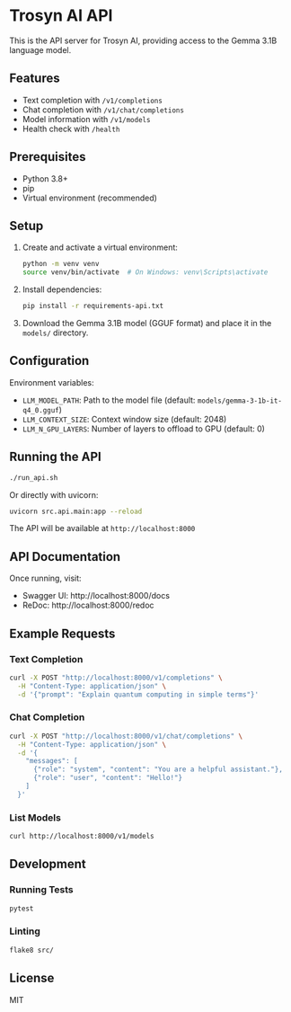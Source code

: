 # Trosyn AI API

This is the API server for Trosyn AI, providing access to the Gemma 3.1B language model.

## Features

- Text completion with `/v1/completions`
- Chat completion with `/v1/chat/completions`
- Model information with `/v1/models`
- Health check with `/health`

## Prerequisites

- Python 3.8+
- pip
- Virtual environment (recommended)

## Setup

1. Create and activate a virtual environment:
   ```bash
   python -m venv venv
   source venv/bin/activate  # On Windows: venv\Scripts\activate
   ```

2. Install dependencies:
   ```bash
   pip install -r requirements-api.txt
   ```

3. Download the Gemma 3.1B model (GGUF format) and place it in the `models/` directory.

## Configuration

Environment variables:

- `LLM_MODEL_PATH`: Path to the model file (default: `models/gemma-3-1b-it-q4_0.gguf`)
- `LLM_CONTEXT_SIZE`: Context window size (default: 2048)
- `LLM_N_GPU_LAYERS`: Number of layers to offload to GPU (default: 0)

## Running the API

```bash
./run_api.sh
```

Or directly with uvicorn:

```bash
uvicorn src.api.main:app --reload
```

The API will be available at `http://localhost:8000`

## API Documentation

Once running, visit:

- Swagger UI: http://localhost:8000/docs
- ReDoc: http://localhost:8000/redoc

## Example Requests

### Text Completion

```bash
curl -X POST "http://localhost:8000/v1/completions" \
  -H "Content-Type: application/json" \
  -d '{"prompt": "Explain quantum computing in simple terms"}'
```

### Chat Completion

```bash
curl -X POST "http://localhost:8000/v1/chat/completions" \
  -H "Content-Type: application/json" \
  -d '{
    "messages": [
      {"role": "system", "content": "You are a helpful assistant."},
      {"role": "user", "content": "Hello!"}
    ]
  }'
```

### List Models

```bash
curl http://localhost:8000/v1/models
```

## Development

### Running Tests

```bash
pytest
```

### Linting

```bash
flake8 src/
```

## License

MIT
